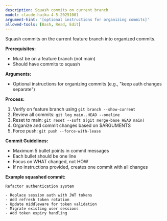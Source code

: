 ```yaml
---
description: Squash commits on current branch
model: claude-haiku-4-5-20251001
argument-hint: '[optional instructions for organizing commits]'
allowed-tools: [Bash, Read, Edit]
---
```


Squash commits on the current feature branch into organized commits.

**Prerequisites:**

- Must be on a feature branch (not main)
- Should have commits to squash

**Arguments:**

- Optional instructions for organizing commits (e.g., "keep auth changes separate")

**Process:**

1. Verify on feature branch using `git branch --show-current`
2. Review all commits: `git log main..HEAD --oneline`
3. Reset to main: `git reset --soft $(git merge-base HEAD main)`
4. Organize and commit changes based on $ARGUMENTS
5. Force push: `git push --force-with-lease`

**Commit Guidelines:**

- Maximum 5 bullet points in commit messages
- Each bullet should be one line
- Focus on WHAT changed, not HOW
- If no instructions provided, creates one commit with all changes

**Example squashed commit:**

```
Refactor authentication system

- Replace session auth with JWT tokens
- Add refresh token rotation
- Update middleware for token validation
- Migrate existing user sessions
- Add token expiry handling
```
